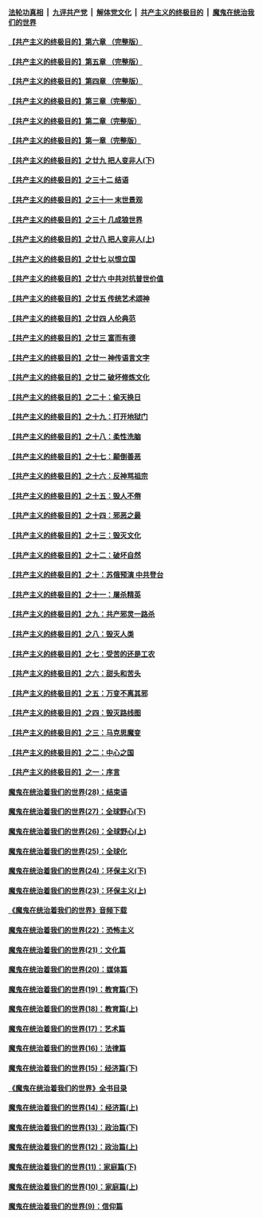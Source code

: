 ####  [法轮功真相](../../../../basic/blob/master/README.md?t=05251131) &nbsp;|&nbsp; [九评共产党](../../../../9ping.md/blob/master/README.md?t=05251131) &nbsp;|&nbsp; [解体党文化](../../../../jtdwh.md/blob/master/README.md?t=05251131)  &nbsp;|&nbsp; [共产主义的终极目的](../../../../gczydzjmd.md/blob/master/README.md?t=05251131) &nbsp;|&nbsp; [魔鬼在统治我们的世界](../../../../mgztzwmdsj.md/blob/master/README.md?t=05251131) 

#### [【共产主义的终极目的】第六章 （完整版）](../pages/nsc422/n11428913.md?t=05251131) 

#### [【共产主义的终极目的】第五章 （完整版）](../pages/nsc422/n11428912.md?t=05251131) 

#### [【共产主义的终极目的】第四章 （完整版）](../pages/nsc422/n11428907.md?t=05251131) 

#### [【共产主义的终极目的】第三章（完整版）](../pages/nsc422/n11428848.md?t=05251131) 

#### [【共产主义的终极目的】第二章（完整版）](../pages/nsc422/n11428831.md?t=05251131) 

#### [【共产主义的终极目的】第一章（完整版）](../pages/nsc422/n11417651.md?t=05251131) 

#### [【共产主义的终极目的】之廿九 把人变非人(下)](../pages/nsc422/n11344140.md?t=05251131) 

#### [【共产主义的终极目的】之三十二 结语](../pages/nsc422/n11360535.md?t=05251131) 

#### [【共产主义的终极目的】之三十一 末世景观](../pages/nsc422/n11351129.md?t=05251131) 

#### [【共产主义的终极目的】之三十 几成狼世界](../pages/nsc422/n11348280.md?t=05251131) 

#### [【共产主义的终极目的】之廿八 把人变非人(上)](../pages/nsc422/n11340492.md?t=05251131) 

#### [【共产主义的终极目的】之廿七 以恨立国](../pages/nsc422/n11336944.md?t=05251131) 

#### [【共产主义的终极目的】之廿六 中共对抗普世价值](../pages/nsc422/n11324785.md?t=05251131) 

#### [【共产主义的终极目的】之廿五 传统艺术颂神](../pages/nsc422/n11296396.md?t=05251131) 

#### [【共产主义的终极目的】之廿四 人伦典范](../pages/nsc422/n11296397.md?t=05251131) 

#### [【共产主义的终极目的】之廿三 富而有德](../pages/nsc422/n11283598.md?t=05251131) 

#### [【共产主义的终极目的】之廿一 神传语言文字](../pages/nsc422/n11263265.md?t=05251131) 

#### [【共产主义的终极目的】之廿二 破坏修炼文化](../pages/nsc422/n11245728.md?t=05251131) 

#### [【共产主义的终极目的】之二十：偷天换日](../pages/nsc422/n11238846.md?t=05251131) 

#### [【共产主义的终极目的】之十九：打开地狱门](../pages/nsc422/n11206376.md?t=05251131) 

#### [【共产主义的终极目的】之十八：柔性洗脑](../pages/nsc422/n11199994.md?t=05251131) 

#### [【共产主义的终极目的】之十七：颠倒善恶](../pages/nsc422/n11179782.md?t=05251131) 

#### [【共产主义的终极目的】之十六：反神骂祖宗](../pages/nsc422/n11166798.md?t=05251131) 

#### [【共产主义的终极目的】之十五：毁人不倦](../pages/nsc422/n11166792.md?t=05251131) 

#### [【共产主义的终极目的】之十四：邪恶之最](../pages/nsc422/n11150249.md?t=05251131) 

#### [【共产主义的终极目的】之十三：毁灭文化](../pages/nsc422/n11135227.md?t=05251131) 

#### [【共产主义的终极目的】之十二：破坏自然](../pages/nsc422/n11135214.md?t=05251131) 

#### [【共产主义的终极目的】之十：苏俄预演 中共登台](../pages/nsc422/n11118424.md?t=05251131) 

#### [【共产主义的终极目的】之十一：屠杀精英](../pages/nsc422/n11118442.md?t=05251131) 

#### [【共产主义的终极目的】之九：共产邪灵一路杀](../pages/nsc422/n11114139.md?t=05251131) 

#### [【共产主义的终极目的】之八：毁灭人类](../pages/nsc422/n11108503.md?t=05251131) 

#### [【共产主义的终极目的】之七：受苦的还是工农](../pages/nsc422/n11101809.md?t=05251131) 

#### [【共产主义的终极目的】之六：甜头和苦头](../pages/nsc422/n11096971.md?t=05251131) 

#### [【共产主义的终极目的】之五：万变不离其邪](../pages/nsc422/n11091285.md?t=05251131) 

#### [【共产主义的终极目的】之四：毁灭路线图](../pages/nsc422/n11086284.md?t=05251131) 

#### [【共产主义的终极目的】之三：马克思魔变](../pages/nsc422/n11061941.md?t=05251131) 

#### [【共产主义的终极目的】之二：中心之国](../pages/nsc422/n11047728.md?t=05251131) 

#### [【共产主义的终极目的】之一：序言](../pages/nsc422/n11086077.md?t=05251131) 

#### [魔鬼在统治着我们的世界(28)：结束语](../pages/nsc422/n10936246.md?t=05251131) 

#### [魔鬼在统治着我们的世界(27)：全球野心(下)](../pages/nsc422/n10928319.md?t=05251131) 

#### [魔鬼在统治着我们的世界(26)：全球野心(上)](../pages/nsc422/n10900318.md?t=05251131) 

#### [魔鬼在统治着我们的世界(25)：全球化](../pages/nsc422/n10788205.md?t=05251131) 

#### [魔鬼在统治着我们的世界(24)：环保主义(下)](../pages/nsc422/n10695307.md?t=05251131) 

#### [魔鬼在统治着我们的世界(23)：环保主义(上)](../pages/nsc422/n10688613.md?t=05251131) 

#### [《魔鬼在统治着我们的世界》音频下载](../pages/nsc422/n10635553.md?t=05251131) 

#### [魔鬼在统治着我们的世界(22)：恐怖主义](../pages/nsc422/n10614727.md?t=05251131) 

#### [魔鬼在统治着我们的世界(21)：文化篇](../pages/nsc422/n10597706.md?t=05251131) 

#### [魔鬼在统治着我们的世界(20)：媒体篇](../pages/nsc422/n10586579.md?t=05251131) 

#### [魔鬼在统治着我们的世界(19)：教育篇(下)](../pages/nsc422/n10564808.md?t=05251131) 

#### [魔鬼在统治着我们的世界(18)：教育篇(上)](../pages/nsc422/n10526970.md?t=05251131) 

#### [魔鬼在统治着我们的世界(17)：艺术篇](../pages/nsc422/n10499093.md?t=05251131) 

#### [魔鬼在统治着我们的世界(16)：法律篇](../pages/nsc422/n10485969.md?t=05251131) 

#### [魔鬼在统治着我们的世界(15)：经济篇(下)](../pages/nsc422/n10469975.md?t=05251131) 

#### [《魔鬼在统治着我们的世界》全书目录](../pages/nsc422/n10464261.md?t=05251131) 

#### [魔鬼在统治着我们的世界(14)：经济篇(上)](../pages/nsc422/n10457370.md?t=05251131) 

#### [魔鬼在统治着我们的世界(13)：政治篇(下)](../pages/nsc422/n10448270.md?t=05251131) 

#### [魔鬼在统治着我们的世界(12)：政治篇(上)](../pages/nsc422/n10444576.md?t=05251131) 

#### [魔鬼在统治着我们的世界(11)：家庭篇(下)](../pages/nsc422/n10440961.md?t=05251131) 

#### [魔鬼在统治着我们的世界(10)：家庭篇(上)](../pages/nsc422/n10435448.md?t=05251131) 

#### [魔鬼在统治着我们的世界(9)：信仰篇](../pages/nsc422/n10432159.md?t=05251131) 

